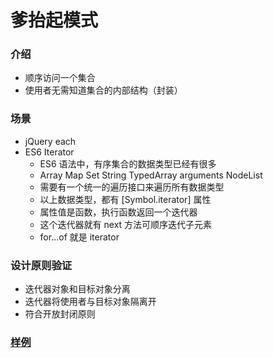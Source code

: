 # 爹抬起模式
### 介绍
- 顺序访问一个集合
- 使用者无需知道集合的内部结构（封装）

### 场景
- jQuery each
- ES6 Iterator
    - ES6 语法中，有序集合的数据类型已经有很多
    - Array Map Set String TypedArray arguments NodeList
    - 需要有一个统一的遍历接口来遍历所有数据类型
    - 以上数据类型，都有 [Symbol.iterator] 属性
    - 属性值是函数，执行函数返回一个迭代器
    - 这个迭代器就有 next 方法可顺序迭代子元素
    - for...of 就是 iterator

### 设计原则验证
- 迭代器对象和目标对象分离
- 迭代器将使用者与目标对象隔离开
- 符合开放封闭原则

### [样例](https://github.com/liao123-git/Design_Pattern/blob/main/%E8%BF%AD%E4%BB%A3%E5%99%A8%E6%A8%A1%E5%BC%8F/src/index.js "样例")